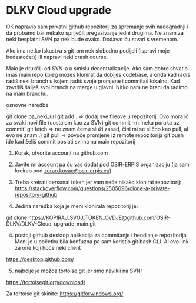 # DLKV Cloud upgrade
OK napravio sam privatni github repozitorij za spremanje svih nadogradnji i da probamo bar nekako spriječit pregazivanje jedni drugima. Ne znam za neki besplatni SVN pa nek bude ovako. Dodavat ću stvari s vremenom.

Ako ima netko iskustva s git-om nek slobodno podijeli (ispravi moje bedastoće:)) ili napravi neki crash course.

Malo je drukčiji od SVN-a u smislu decentralizacije. Ako sam dobro shvatio imaš main repo kojeg mozes klonirat da dobijes codebase, a onda kad radiš radiš neki branch u kojem radiš svoje promjene i commitaš lokalno. Kad završiš šalješ svoj branch na merge u glavni.
Nitko nam ne brani da radimo na main branchu. 

osnovne naredbe

git clone pa_neki_url
git add .  => dodaj sve fileove u repozitorij. Ovo mora ić za svaki novi file (uostalom kao za SVN)
git commit -m 'neka poruka uz commit'
git fetch => ne znam čemu služi zasad, čini mi se slično kao pull, al evo ne znam :)
git pull => povuče promjene iz remote repozitorija
git push ide kad želiš commit poslati svima na main repozitorij


1. Korak, otvorite account na github.com
2. Javite mi account pa ću vas dodat pod OSIR-ERPIS organizaciju (ja sam kreirao pod zoran.kovac@osir-erpis.eu)
3. Treba kreirati personal token jer vam neće nikako klonirat repozitorij: https://stackoverflow.com/questions/2505096/clone-a-private-repository-github

4. Jedina naredba koja je meni klonirala repozitorij je:

git clone https://KOPIRAJ_SVOJ_TOKEN_OVDJE@github.com/OSIR-DLKV/DLKV-Cloud-upgrade-main.git

4. postoji github desktop aplikacija za commitanje i hendlanje repozitorija. Meni je u početku bila konfuzna pa sam koristio git bash CLI.
Al evo link za one koji hoće neki client

https://desktop.github.com/

5. najbolje je možda tortoise git jer smo navikli na SVN:

https://tortoisegit.org/download/

Za tortoise git skinite: https://gitforwindows.org/ 


